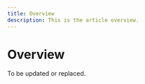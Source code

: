 ```yaml
---
title: Overview
description: This is the article overview.
---
```


# Overview

To be updated or replaced. 
